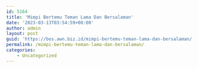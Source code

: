 ```yaml
---
id: 5164
title: 'Mimpi Bertemu Teman Lama Dan Bersalaman'
date: '2023-03-13T03:54:59+00:00'
author: admin
layout: post
guid: 'https://bos.awn.biz.id/mimpi-bertemu-teman-lama-dan-bersalaman/'
permalink: /mimpi-bertemu-teman-lama-dan-bersalaman/
categories:
    - Uncategorized
---
```


